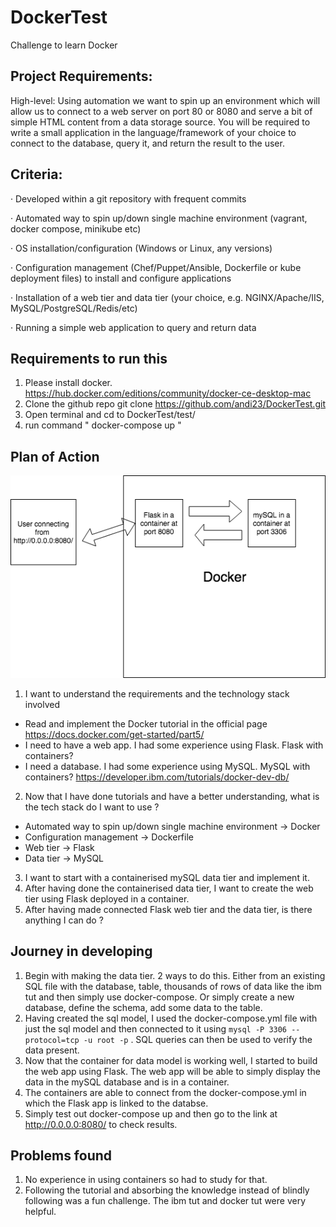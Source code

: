 # DockerTest
Challenge to learn Docker

## Project Requirements:

High-level: Using automation we want to spin up an environment which will allow us to connect to a web server on port 80 or 8080 and serve a bit of simple HTML content from a data storage source. You will be required to write a small application in the language/framework of your choice to connect to the database, query it, and return the result to the user.

## Criteria:

·         Developed within a git repository with frequent commits

·         Automated way to spin up/down single machine environment (vagrant, docker compose, minikube etc)

·         OS installation/configuration (Windows or Linux, any versions)

·         Configuration management (Chef/Puppet/Ansible, Dockerfile or kube deployment files) to install and configure applications

·         Installation of a web tier and data tier (your choice, e.g. NGINX/Apache/IIS, MySQL/PostgreSQL/Redis/etc)

·         Running a simple web application to query and return data

## Requirements to run this
1) Please install docker.
https://hub.docker.com/editions/community/docker-ce-desktop-mac
2) Clone the github repo git clone https://github.com/andi23/DockerTest.git
3) Open terminal and cd to DockerTest/test/
4) run command " docker-compose up "

## Plan of Action
![Image of solution](https://github.com/andi23/DockerTest/blob/master/images/Solution.png)

1) I want to understand the requirements and the technology stack involved
  * Read and implement the Docker tutorial in the official page 
  https://docs.docker.com/get-started/part5/
  * I need to have a web app. I had some experience using Flask. Flask with containers?
  * I need a database. I had some experience using MySQL. MySQL with containers?
  https://developer.ibm.com/tutorials/docker-dev-db/
2) Now that I have done tutorials and have a better understanding, what is the tech stack do I want to use ? 
  * Automated way to spin up/down single machine environment -> Docker
  * Configuration management -> Dockerfile
  * Web tier -> Flask
  * Data tier -> MySQL
3) I want to start with a containerised mySQL data tier and implement it.
4) After having done the containerised data tier, I want to create the web tier using Flask deployed in a container.
5) After having made connected Flask web tier and the data tier, is there anything I can do ?

## Journey in developing
1) Begin with making the data tier. 2 ways to do this. Either from an existing SQL file with the database, table, thousands of rows of data like the ibm tut and then simply use docker-compose. Or simply create a new database, define the schema, add some data to the table. 
2) Having created the sql model, I used the docker-compose.yml file with just the sql model and then connected to it using `mysql -P 3306 --protocol=tcp -u root -p`  . SQL queries can then be used to verify the data present.
3) Now that the container for data model is working well, I started to build the web app using Flask. The web app will be able  to simply display the data in the mySQL database and is in a container.
4) The containers are able to connect from the docker-compose.yml in which the Flask app is linked to the databse.
5) Simply test out docker-compose up and then go to the link at http://0.0.0.0:8080/  to check results.

## Problems found
1) No experience in using containers so had to study for that.
2) Following the tutorial and absorbing the knowledge instead of blindly following was a fun challenge. The ibm tut and docker tut were very helpful.


